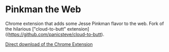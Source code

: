 Pinkman the Web
=============

Chrome extension that adds some Jesse Pinkman flavor to the web. Fork of the hilarious ["cloud-to-butt" extension]((https://github.com/panicsteve/cloud-to-butt).

[Direct download of the Chrome Extension](https://github.com/lyonsinbeta/pinkman-the-web/blob/master/Pinkman-the-Web.crx?raw=true)

